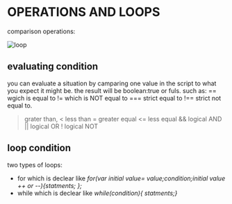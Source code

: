 # OPERATIONS AND LOOPS

comparison operations: 

![loop](https://blog.discmakers.com/wp-content/uploads/2017/08/Music-With-Loops-Social.jpg)


## evaluating condition

you can evaluate a situation by camparing one value in the script to what you expect it might be. the result will be boolean:true or fuls.
such as: == wgich is equal to 
!= which is NOT equal to
=== strict equal to !== strict not equal to.

> grater than, < less than
>= greater equal <= less equal
&& logical AND 
|| logical OR
! logical NOT

## loop condition

two types of loops: 
* for which is declear like _for(var initial value= value;condition;initial value ++ or --){statments; };_
* while which is declear like _while(condition){ statments;}_



